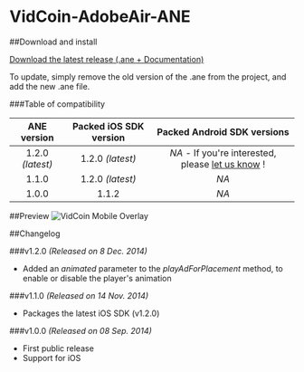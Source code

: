 VidCoin-AdobeAir-ANE
===============
##Download and install

[Download the latest release (.ane + Documentation)](https://github.com/VidCoin/VidCoin-AdobeAir-ANE/releases/download/v1.1.0/VidCoin-ANE.zip)

To update, simply remove the old version of the .ane from the project, and add the new .ane file.

###Table of compatibility

| ANE version  | Packed iOS SDK version | Packed Android SDK versions |
| :-------------: | :-------------: | :-------------: |
| 1.2.0 *(latest)* | 1.2.0 *(latest)* | *NA* - If you're interested, please [let us know](mailto:publishers@vidcoin.com) ! |
| 1.1.0 | 1.2.0 *(latest)* | *NA* |
| 1.0.0 | 1.1.2 | *NA* |


##Preview
![VidCoin Mobile Overlay](https://googledrive.com/host/0B6TMHf2nEKbFdFQxTjJJaGZUWm8 "VidCoin Mobile Overlay")

##Changelog

###v1.2.0
*(Released on 8 Dec. 2014)*
- Added an *animated* parameter to the *playAdForPlacement* method, to enable or disable the player's animation

###v1.1.0
*(Released on 14 Nov. 2014)*
- Packages the latest iOS SDK (v1.2.0)

###v1.0.0
*(Released on 08 Sep. 2014)*
- First public release
- Support for iOS
